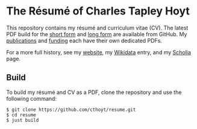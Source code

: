 # The Résumé of Charles Tapley Hoyt 

This repository contains my résumé and curriculum vitae (CV).
The latest PDF build for the [short form](https://github.com/cthoyt/resume/raw/master/main.pdf) and
[long form](https://github.com/cthoyt/resume/raw/master/cv.pdf) are available from GitHub.
My [publications](https://github.com/cthoyt/resume/raw/master/publications.pdf)
and [funding](https://github.com/cthoyt/resume/raw/master/funding.pdf) each have their
own dedicated PDFs.

For a more full history, see my [website](https://cthoyt.com), my [Wikidata](https://www.wikidata.org/wiki/Q47475003)
entry, and my [Scholia](https://tools.wmflabs.org/scholia/author/Q47475003) page.

## Build

To build my résumé and CV as a PDF, clone the repository and use the following command:

```console
$ git clone https://github.com/cthoyt/resume.git
$ cd resume
$ just build
```
